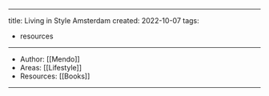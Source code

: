 
---
title: Living in Style Amsterdam
created: 2022-10-07
tags:
  - resources 
---

- Author: [[Mendo]]
- Areas: [[Lifestyle]]
- Resources: [[Books]]

---
